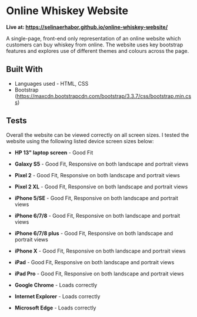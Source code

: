 # Online Whiskey Website

**Live at: https://selinaerhabor.github.io/online-whiskey-website/**

A single-page, front-end only representation of an online website which customers 
can buy whiskey from online. The website uses key bootstrap features and 
explores use of different themes and colours across the page.


## Built With

* Languages used - HTML, CSS
* Bootstrap (https://maxcdn.bootstrapcdn.com/bootstrap/3.3.7/css/bootstrap.min.css)


## Tests

Overall the website can be viewed correctly on all screen sizes. 
I tested the website using the following listed device screen sizes below:

* **HP 13" laptop screen** - Good Fit
* **Galaxy S5** - Good Fit, Responsive on both landscape and portrait views
* **Pixel 2** - Good Fit, Responsive on both landscape and portrait views
* **Pixel 2 XL** - Good Fit, Responsive on both landscape and portrait views
* **iPhone 5/SE** - Good Fit, Responsive on both landscape and portrait views
* **iPhone 6/7/8** - Good Fit, Responsive on both landscape and portrait views
* **iPhone 6/7/8 plus** - Good Fit, Responsive on both landscape and portrait views
* **iPhone X** - Good Fit, Responsive on both landscape and portrait views
* **iPad** - Good Fit, Responsive on both landscape and portrait views
* **iPad Pro** - Good Fit, Responsive on both landscape and portrait views

* **Google Chrome** - Loads correctly
* **Internet Explorer** - Loads correctly
* **Microsoft Edge** - Loads correctly
